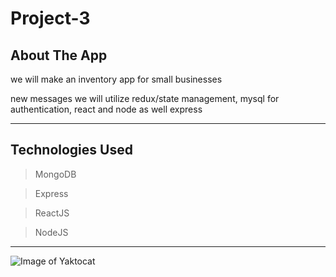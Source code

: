 
# Project-3

## About The App

we will make an inventory app for small businesses

new messages
we will utilize redux/state management, mysql for authentication, react and node as well express

---

## Technologies Used
> MongoDB

> Express

> ReactJS

> NodeJS

---

![Image of Yaktocat](https://drive.google.com/file/d/1pamcsjXCSgo6eEE9ZXPFnFHwYC957Dv5/view?usp=sharing)

